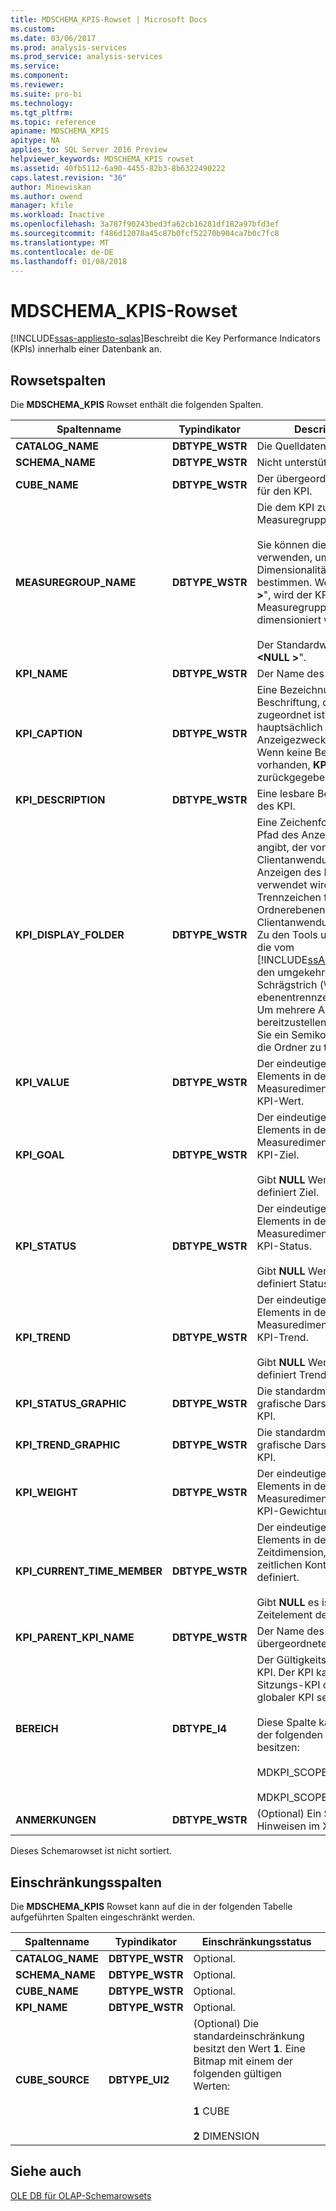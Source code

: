 ```yaml
---
title: MDSCHEMA_KPIS-Rowset | Microsoft Docs
ms.custom: 
ms.date: 03/06/2017
ms.prod: analysis-services
ms.prod_service: analysis-services
ms.service: 
ms.component: 
ms.reviewer: 
ms.suite: pro-bi
ms.technology: 
ms.tgt_pltfrm: 
ms.topic: reference
apiname: MDSCHEMA_KPIS
apitype: NA
applies_to: SQL Server 2016 Preview
helpviewer_keywords: MDSCHEMA_KPIS rowset
ms.assetid: 40fb5112-6a90-4455-82b3-8b6322490222
caps.latest.revision: "36"
author: Minewiskan
ms.author: owend
manager: kfile
ms.workload: Inactive
ms.openlocfilehash: 3a787f90243bed3fa62cb16281df182a97bfd3ef
ms.sourcegitcommit: f486d12078a45c87b0fcf52270b904ca7b0c7fc8
ms.translationtype: MT
ms.contentlocale: de-DE
ms.lasthandoff: 01/08/2018
---
```

# <a name="mdschemakpis-rowset"></a>MDSCHEMA_KPIS-Rowset
[!INCLUDE[ssas-appliesto-sqlas](../../../includes/ssas-appliesto-sqlas.md)]Beschreibt die Key Performance Indicators (KPIs) innerhalb einer Datenbank an.  
  
## <a name="rowset-columns"></a>Rowsetspalten  
 Die **MDSCHEMA_KPIS** Rowset enthält die folgenden Spalten.  
  
|Spaltenname|Typindikator|Description|  
|-----------------|--------------------|-----------------|  
|**CATALOG_NAME**|**DBTYPE_WSTR**|Die Quelldatenbank.|  
|**SCHEMA_NAME**|**DBTYPE_WSTR**|Nicht unterstützt.|  
|**CUBE_NAME**|**DBTYPE_WSTR**|Der übergeordnete Cube für den KPI.|  
|**MEASUREGROUP_NAME**|**DBTYPE_WSTR**|Die dem KPI zugeordnete Measuregruppe.<br /><br /> Sie können diese Spalte verwenden, um die Dimensionalität des KPI zu bestimmen. Wenn "**\<NULL >**", wird der KPI von allen Measuregruppen dimensioniert werden.<br /><br /> Der Standardwert ist "**\<NULL >**".|  
|**KPI_NAME**|**DBTYPE_WSTR**|Der Name des KPI.|  
|**KPI_CAPTION**|**DBTYPE_WSTR**|Eine Bezeichnung oder Beschriftung, die dem KPI zugeordnet ist. Wird hauptsächlich für Anzeigezwecke verwendet. Wenn keine Beschriftung vorhanden, **KPI_NAME** zurückgegeben wird.|  
|**KPI_DESCRIPTION**|**DBTYPE_WSTR**|Eine lesbare Beschreibung des KPI.|  
|**KPI_DISPLAY_FOLDER**|**DBTYPE_WSTR**|Eine Zeichenfolge, die den Pfad des Anzeigeordners angibt, der von der Clientanwendung zum Anzeigen des Elements verwendet wird. Das Trennzeichen für Ordnerebenen wird von der Clientanwendung definiert. Zu den Tools und Clients, die vom [!INCLUDE[ssASnoversion](../../../includes/ssasnoversion-md.md)], den umgekehrten Schrägstrich (\\) ebenentrennzeichen ist. Um mehrere Anzeigeordner bereitzustellen, verwenden Sie ein Semikolon (;), um die Ordner zu trennen.|  
|**KPI_VALUE**|**DBTYPE_WSTR**|Der eindeutige Name des Elements in der Measuredimension für den KPI-Wert.|  
|**KPI_GOAL**|**DBTYPE_WSTR**|Der eindeutige Name des Elements in der Measuredimension für das KPI-Ziel.<br /><br /> Gibt **NULL** Wenn kein definiert Ziel.|  
|**KPI_STATUS**|**DBTYPE_WSTR**|Der eindeutige Name des Elements in der Measuredimension für den KPI-Status.<br /><br /> Gibt **NULL** Wenn kein definiert Status.|  
|**KPI_TREND**|**DBTYPE_WSTR**|Der eindeutige Name des Elements in der Measuredimension für den KPI-Trend.<br /><br /> Gibt **NULL** Wenn kein definiert Trend.|  
|**KPI_STATUS_GRAPHIC**|**DBTYPE_WSTR**|Die standardmäßige grafische Darstellung des KPI.|  
|**KPI_TREND_GRAPHIC**|**DBTYPE_WSTR**|Die standardmäßige grafische Darstellung des KPI.|  
|**KPI_WEIGHT**|**DBTYPE_WSTR**|Der eindeutige Name des Elements in der Measuredimension für die KPI-Gewichtung.|  
|**KPI_CURRENT_TIME_MEMBER**|**DBTYPE_WSTR**|Der eindeutige Name des Elements in der Zeitdimension, die den zeitlichen Kontext des KPI definiert.<br /><br /> Gibt **NULL** es ist kein Zeitelement definiert.|  
|**KPI_PARENT_KPI_NAME**|**DBTYPE_WSTR**|Der Name des übergeordneten KPI.|  
|**BEREICH**|**DBTYPE_I4**|Der Gültigkeitsbereich des KPI. Der KPI kann ein Sitzungs-KPI oder ein globaler KPI sein.<br /><br /> Diese Spalte kann einen der folgenden Werte besitzen:<br /><br /> MDKPI_SCOPE_GLOBAL=1<br /><br /> MDKPI_SCOPE_SESSION=2|  
|**ANMERKUNGEN**|**DBTYPE_WSTR**|(Optional) Ein Satz von Hinweisen im XML-Format.|  
  
 Dieses Schemarowset ist nicht sortiert.  
  
## <a name="restriction-columns"></a>Einschränkungsspalten  
 Die **MDSCHEMA_KPIS** Rowset kann auf die in der folgenden Tabelle aufgeführten Spalten eingeschränkt werden.  
  
|Spaltenname|Typindikator|Einschränkungsstatus|  
|-----------------|--------------------|-----------------------|  
|**CATALOG_NAME**|**DBTYPE_WSTR**|Optional.|  
|**SCHEMA_NAME**|**DBTYPE_WSTR**|Optional.|  
|**CUBE_NAME**|**DBTYPE_WSTR**|Optional.|  
|**KPI_NAME**|**DBTYPE_WSTR**|Optional.|  
|**CUBE_SOURCE**|**DBTYPE_UI2**|(Optional) Die standardeinschränkung besitzt den Wert **1**. Eine Bitmap mit einem der folgenden gültigen Werten:<br /><br /> **1** CUBE<br /><br /> **2** DIMENSION|  
  
## <a name="see-also"></a>Siehe auch  
 [OLE DB für OLAP-Schemarowsets](../../../analysis-services/schema-rowsets/ole-db-olap/ole-db-for-olap-schema-rowsets.md)  
  
  
